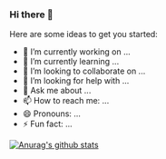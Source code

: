 ### Hi there 👋

Here are some ideas to get you started:

- 🔭 I’m currently working on ...
- 🌱 I’m currently learning ...
- 👯 I’m looking to collaborate on ...
- 🤔 I’m looking for help with ...
- 💬 Ask me about ...
- 📫 How to reach me: ...
- 😄 Pronouns: ...
- ⚡ Fun fact: ...

[![Anurag's github stats](https://github-readme-stats.vercel.app/api?username=Kevin-Caballero)](https://github.com/anuraghazra/github-readme-stats)
<!--
**Kevin-Caballero/Kevin-Caballero** is a ✨ _special_ ✨ repository because its `README.md` (this file) appears on your GitHub profile.


-->
